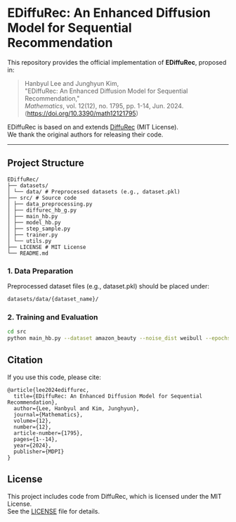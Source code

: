 # EDiffuRec: An Enhanced Diffusion Model for Sequential Recommendation

This repository provides the official implementation of **EDiffuRec**, proposed in:

> Hanbyul Lee and Junghyun Kim,  
> "EDiffuRec: An Enhanced Diffusion Model for Sequential Recommendation,"  
> *Mathematics*, vol. 12(12), no. 1795, pp. 1-14, Jun. 2024. (https://doi.org/10.3390/math12121795)

EDiffuRec is based on and extends [DiffuRec](https://github.com/WHUIR/DiffuRec) (MIT License).  
We thank the original authors for releasing their code.

---

## Project Structure
```plaintext
EDiffuRec/
├── datasets/
│ └── data/ # Preprocessed datasets (e.g., dataset.pkl)
├── src/ # Source code
│ ├── data_preprocessing.py
│ ├── diffurec_hb_g.py
│ ├── main_hb.py
│ ├── model_hb.py
│ ├── step_sample.py
│ ├── trainer.py
│ └── utils.py
├── LICENSE # MIT License
└── README.md
```

### 1. Data Preparation

Preprocessed dataset files (e.g., dataset.pkl) should be placed under:

```bash
datasets/data/{dataset_name}/ 
```

### 2. Training and Evaluation
```bash
cd src
python main_hb.py --dataset amazon_beauty --noise_dist weibull --epochs 500
```

## Citation
If you use this code, please cite:

```bibtext
@article{lee2024ediffurec,
  title={EDiffuRec: An Enhanced Diffusion Model for Sequential Recommendation},
  author={Lee, Hanbyul and Kim, Junghyun},
  journal={Mathematics},
  volume={12},
  number={12},
  article-number={1795},
  pages={1--14},
  year={2024},
  publisher={MDPI}
}
```

## License
This project includes code from DiffuRec, which is licensed under the MIT License.  
See the [LICENSE](./LICENSE) file for details.


